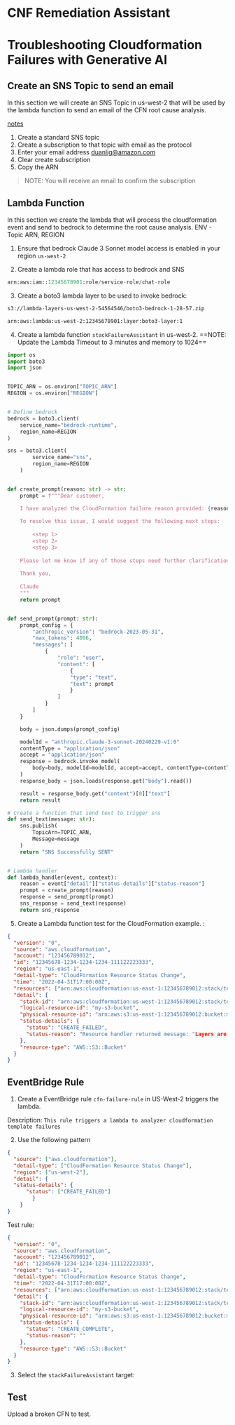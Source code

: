 # CNF Remediation Assistant

# Troubleshooting Cloudformation Failures with Generative AI


## Create an SNS Topic to send an email

In this section we will create an SNS Topic in us-west-2 that will be used by the lambda function to send an email of the CFN root cause analysis. 

[notes](https://docs.aws.amazon.com/sns/latest/dg/sns-email-notifications.html)

1. Create a standard SNS topic
2. Create a subscription to that topic with email as the protocol
3. Enter your email address duanlig@amazon.com
4. Clear create subscription
5. Copy the ARN

>NOTE: You will receive an email to confirm the subscription

## Lambda Function

In this section we create the lambda that will process the cloudformation event and send to bedrock to determine the root cause analysis. ENV - Topic ARN, REGION

1. Ensure that bedrock Claude 3 Sonnet model access is enabled in your region `us-west-2`

2. Create a lambda role that has access to bedrock and SNS

```python
arn:aws:iam::12345678901:role/service-role/chat-role
```

3. Create a boto3 lambda layer to be used to invoke bedrock:

```bash
s3://lambda-layers-us-west-2-54564546/boto3-bedrock-1-28-57.zip

arn:aws:lambda:us-west-2:12345678901:layer:boto3-layer:1
```

4. Create a lambda function `stackFailureAssistant` in us-west-2. ==NOTE: Update the Lambda Timeout to 3 minutes and memory to 1024==

```python
import os
import boto3
import json


TOPIC_ARN = os.environ["TOPIC_ARN"]
REGION = os.environ["REGION"]


# Define bedrock
bedrock = boto3.client(
    service_name="bedrock-runtime",
    region_name=REGION
)

sns = boto3.client(
        service_name="sns",
        region_name=REGION
    )


def create_prompt(reason: str) -> str:
    prompt = f"""Dear customer,

    I have analyzed the CloudFormation failure reason provided: {reason}. The root cause appears to be <root_cause>. <explain analysis and reasoning>.
    
    To resolve this issue, I would suggest the following next steps:
    
        <step 1>
        <step 2>
        <step 3>
    
    Please let me know if any of those steps need further clarification or if you have additional questions. I'm happy to provide more details if needed.
    
    Thank you, 
    
    Claude
    """
    return prompt


def send_prompt(prompt: str): 
    prompt_config = {
        "anthropic_version": "bedrock-2023-05-31",
        "max_tokens": 4096,
        "messages": [
            {
                "role": "user",
                "content": [
                    {
                    "type": "text",
                    "text": prompt
                    }
                ]
            }
        ]
    }

    body = json.dumps(prompt_config)

    modelId = "anthropic.claude-3-sonnet-20240229-v1:0"
    contentType = "application/json"
    accept = "application/json"
    response = bedrock.invoke_model(
        body=body, modelId=modelId, accept=accept, contentType=contentType
    )
    response_body = json.loads(response.get("body").read())

    result = response_body.get("content")[0]["text"]
    return result

# Create a function that send text to trigger sns
def send_text(message: str):
    sns.publish(
        TopicArn=TOPIC_ARN,
        Message=message
    )
    return "SNS Successfully SENT"


# Lambda handler
def lambda_handler(event, context):
    reason = event["detail"]["status-details"]["status-reason"]
    prompt = create_prompt(reason)
    response = send_prompt(prompt)
    sns_response = send_text(response)
    return sns_response
```

5. Create a Lambda function test for the CloudFormation example. :

```json
{
  "version": "0",
  "source": "aws.cloudformation",
  "account": "123456789012",
  "id": "12345678-1234-1234-1234-111122223333",
  "region": "us-east-1",
  "detail-type": "CloudFormation Resource Status Change",
  "time": "2022-04-31T17:00:00Z",
  "resources": ["arn:aws:cloudformation:us-east-1:123456789012:stack/teststack"],
  "detail": {
    "stack-id": "arn:aws:cloudformation:us-west-1:123456789012:stack/teststack",
    "logical-resource-id": "my-s3-bucket",
    "physical-resource-id": "arn:aws:s3:us-east-1:123456789012:bucket:my-s3-bucket",
    "status-details": {
      "status": "CREATE_FAILED",
      "status-reason": "Resource handler returned message: "Layers are not in the same region as the function. Layers are expected to be in region us-west-2. (Service: Lambda, Status Code: 400, Request ID: f0e58f60-48d7-4c0b-86db-31ab6a63b8c5)" (RequestToken: b275a4a1-8336-e52e-c73b-2c6e90ced18a, HandlerErrorCode: InvalidRequest)"
    },
    "resource-type": "AWS::S3::Bucket"
  }
}
```


## EventBridge Rule

1. Create a EventBridge rule `cfn-failure-rule` in US-West-2 triggers the lambda.

Description: `This rule triggers a lambda to analyzer cloudformation template failures `

2. Use the following pattern
```json
{
  "source": ["aws.cloudformation"],
  "detail-type": ["CloudFormation Resource Status Change"],
  "region": ["us-west-2"],
  "detail": {
  "status-details": {
      "status": ["CREATE_FAILED"]
		}
	}
}
```

Test rule:

```json
{
  "version": "0",
  "source": "aws.cloudformation",
  "account": "123456789012",
  "id": "12345678-1234-1234-1234-111122223333",
  "region": "us-east-1",
  "detail-type": "CloudFormation Resource Status Change",
  "time": "2022-04-31T17:00:00Z",
  "resources": ["arn:aws:cloudformation:us-east-1:123456789012:stack/teststack"],
  "detail": {
    "stack-id": "arn:aws:cloudformation:us-west-1:123456789012:stack/teststack",
    "logical-resource-id": "my-s3-bucket",
    "physical-resource-id": "arn:aws:s3:us-east-1:123456789012:bucket:my-s3-bucket",
    "status-details": {
      "status": "CREATE_COMPLETE",
      "status-reason": ""
    },
    "resource-type": "AWS::S3::Bucket"
  }
}
```

3. Select the `stackFailureAssistant` target:

## Test

Upload a broken CFN to test. 